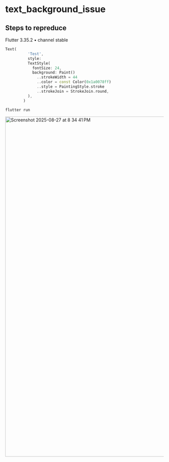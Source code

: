 # text_background_issue

## Steps to repreduce
Flutter 3.35.2 • channel stable  

```dart
Text(
          'Test',
          style:
          TextStyle(
            fontSize: 24,
            background: Paint()
              ..strokeWidth = 44
              ..color = const Color(0x1a0078ff)
              ..style = PaintingStyle.stroke
              ..strokeJoin = StrokeJoin.round,
          ),
        )
```

```
flutter run
```

<img width="1920" height="1080" alt="Screenshot 2025-08-27 at 8 34 41 PM" src="https://github.com/user-attachments/assets/60dafda5-d595-4444-a0ef-75af3da05d80" />
